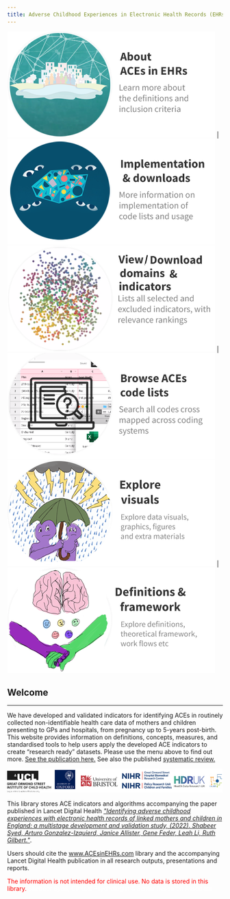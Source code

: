 ```yaml
---
title: Adverse Childhood Experiences in Electronic Health Records (EHRs)
---
```


<script async src="https://cse.google.com/cse.js?cx=f8d1fa47283bd6632"></script>
<div class="gcse-search"></div>

 [![](https://raw.githubusercontent.com/shabeer-syed/ACEs/main/Introduction%20aces%20net.png)](https://shabeer-syed.github.io/ACEs/about) | [![](https://raw.githubusercontent.com/shabeer-syed/ACEs/main/implement%20indicators%20home.png)](https://shabeer-syed.github.io/ACEs/implement)
 [![](https://raw.githubusercontent.com/shabeer-syed/ACEs/main/home%20view%20domains%20with%20download2.png)](https://shabeer-syed.github.io/ACEs/domains) | [![](https://raw.githubusercontent.com/shabeer-syed/ACEs/main/code%20lists.png)](https://shabeer-syed.github.io/ACEs/codelist)
 [![](https://raw.githubusercontent.com/shabeer-syed/ACEs/main/visual%20new.png)](https://shabeer-syed.github.io/ACEs/visuals) | [![](https://raw.githubusercontent.com/shabeer-syed/ACEs/main/definitions%20NEW.png)](https://shabeer-syed.github.io/ACEs/definitions)

## Welcome
--------------------------------------------

We have developed and validated indicators for identifying ACEs in routinely collected non-identifiable health care data of mothers and children presenting to GPs and hospitals, from pregnancy up to 5-years post-birth. This website provides information on definitions, concepts, measures, and  standardised tools to help users apply the developed ACE indicators to create “research ready” datasets. Please use the menu above to find out more. [See the publication here.](https://www.thelancet.com/journals/landig/article/PIIS2589-7500(22)00061-9/fulltext) See also the published [systematic review.](https://adc.bmj.com/content/archdischild/106/1/44.full.pdf)

<div class="flourish-embed flourish-survey" data-src="visualisation/7342295"><script src="https://public.flourish.studio/resources/embed.js"></script></div>

[![](https://raw.githubusercontent.com/shabeer-syed/ACEs/main/logo%20affil.png)](https://www.ucl.ac.uk/children-policy-research/research)

This library stores ACE indicators and algorithms accompanying the paper published in Lancet Digital Health [*"Identifying adverse childhood experiences with electronic health records of linked mothers and children in England: a multistage development and validation study, (2022). Shabeer Syed, Arturo Gonzalez-Izquierd, Janice Allister, Gene Feder, Leah Li, Ruth Gilbert."*](https://www.thelancet.com/journals/landig/article/PIIS2589-7500(22)00061-9/fulltext).

Users should cite the www.ACEsinEHRs.com library and the accompanying Lancet Digital Health publication in all research outputs, presentations and reports.

<span style="color:red"> The information is not intended for clinical use. No data is stored in this library.</span>
<span style="color:white"> Shabeer Syed, Clinical Psychologist & Senior Research Associate </span>
<script src="http://code.jquery.com/jquery-1.4.2.min.js"></script> <script> var x = document.getElementsByClassName("site-footer-credits"); setTimeout(() => { x[0].remove(); }, 10); </script>